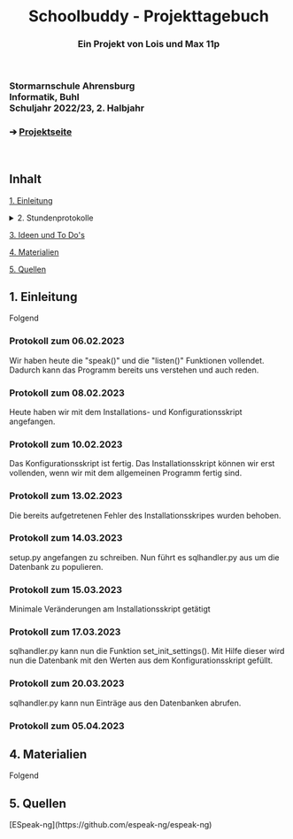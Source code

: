 <!-- Muss noch neu geschrieben werden - bin gerade dabei, Max-->

<!--Written by Max Leon Guwa (OrangePurgatory; https://github.com/OrangePurgatory)-->


<head>
<h1 align="center">Schoolbuddy - Projekttagebuch</h1> 
</head>
<h3 align="center"> Ein Projekt von Lois und Max 11p </h3>
</br>

<picture>
  <source media="(prefers-color-scheme: dark)" srcset="https://user-images.githubusercontent.com/105984356/186677878-5eddbf06-304d-4ea7-90db-5ddba9e40dbf.png">
  <source media="(prefers-color-scheme: light)" srcset="https://user-images.githubusercontent.com/105984356/186676647-16dacef0-4117-4750-afc1-1d4d6409e6d3.png">
  <img alt="" src="">
</picture>


<h3 align="left">Stormarnschule Ahrensburg <br/> Informatik, Buhl <br/> Schuljahr 2022/23, 2. Halbjahr </br> </h3> </div>
<h3 align="left"> &#10132; <a href="https://github.com/LoMaTiInformatik/SchoolBuddy/blob/main/README.md"> Projektseite</a> </h3> 
</br>


## Inhalt
<p><a href="#kapitell">1. Einleitung</a></p>
<p style="margin-bottom: 5px;">
<details style="margin: 0px !important;">
<summary>2. Stundenprotokolle</summary>
<ul>
  <li><a href="#protokoll-zum-06022023">Protokoll zum 06.02.2023</a></li>
  <li><a href="#protokoll-zum-08022023">Protokoll zum 08.02.2023</a></li>
  <li><a href="#protokoll-zum-10022023">Protokoll zum 10.02.2023</a></li>
  <li><a href="#protokoll-zum-13022023">Protokoll zum 13.02.2023</a></li>
  <li><a href="#protokoll-zum-14032023">Protokoll zum 14.03.2023</a></li>
  <li><a href="#protokoll-zum-15032023">Protokoll zum 15.03.2023</a></li>
  <li><a href="#protokoll-zum-17032023">Protokoll zum 17.03.2023</a></li>
  <li><a href="#protokoll-zum-20032023">Protokoll zum 20.03.2023</a></li>
  <li><a href="#protokoll-zum-05042023">Protokoll zum 05.04.2023</a></li>
</ul></details></p>
<p style="margin-top: 5px;"><a href="#kapitel3">3. Ideen und To Do's</a></p>
<p><a href="#kapitel4">4. Materialien</a></p>
<p><a href="#kapitel5">5. Quellen</a></p>


<h2 id="kapitell">1. Einleitung</h2>
Folgend


### Protokoll zum 06.02.2023

Wir haben heute die "speak()" und die "listen()" Funktionen vollendet. Dadurch kann das Programm bereits uns verstehen und auch reden.

### Protokoll zum 08.02.2023

Heute haben wir mit dem Installations- und Konfigurationsskript angefangen.

### Protokoll zum 10.02.2023

Das Konfigurationsskript ist fertig. Das Installationsskript können wir erst vollenden, wenn wir mit dem allgemeinen Programm fertig sind.

### Protokoll zum 13.02.2023

Die bereits aufgetretenen Fehler des Installationsskripes wurden behoben.

### Protokoll zum 14.03.2023

setup.py angefangen zu schreiben. Nun führt es sqlhandler.py aus um die Datenbank zu populieren.

### Protokoll zum 15.03.2023

Minimale Veränderungen am Installationsskript getätigt

### Protokoll zum 17.03.2023

sqlhandler.py kann nun die Funktion set_init_settings(). Mit Hilfe dieser wird nun die Datenbank mit den Werten aus dem Konfigurationsskript gefüllt.

### Protokoll zum 20.03.2023

sqlhandler.py kann nun Einträge aus den Datenbanken abrufen.

### Protokoll zum 05.04.2023



<h2 id="kapitel4">4. Materialien</a></h2>
Folgend

<h2 id="kapitel5">5. Quellen</a></h2>
[ESpeak-ng](https://github.com/espeak-ng/espeak-ng)
